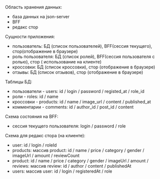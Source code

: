 Область хранения данных:

- база данных на json-server
- BFF
- редакс стор

Сущности приложения:

- пользователь: БД (список пользователей), BFF(сессия текущего), стор(отображение в
  браузере)
- роль пользователя: БД (список ролей), BFF(сессия пользователя с ролью), стор (
  использование на клиенте)
- кроссовки: БД (список кроссовки), стор (отображение в браузере)
- отзывы: БД (список отзывов), стор (отображение в браузере)

Таблицы БД:

- пользователи - users: id / login / password / registed_at / role_id
- роли - roles: id / name
- кроссовки - products: id / name / image_url / content / published_at
- комментарии - comments: id / author_id / post_id / content

Схема состояния на BFF:

- сессия текущего пользователя: login / password / role

Схема для редакс стора (на клиенте):

- user: id / login / roleId
- products: массив product: id / name / price / category / gender / imageUrl / amount /
  reviewCount
- product: id / name / price / category / gender / imageUrl / amount / reviews: массив
  review: id /
  author / content / publishedAt
- users: массив user: id / login / registeredAt / role
